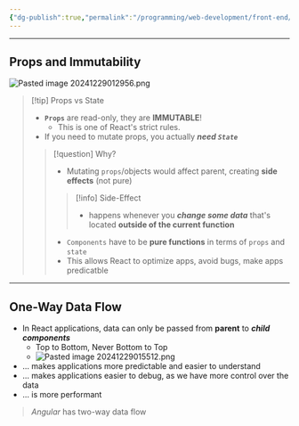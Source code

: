 ```yaml
---
{"dg-publish":true,"permalink":"/programming/web-development/front-end/react-js/001-react-fundamentals/001-intro-and-theories/005-component-props-and-state/","tags":["programming","ReactJS","javascript","props","state","components","reactjsintro"],"created":"2024-12-29T01:29:13.208+08:00"}
---
```


---

## Props and Immutability

![Pasted image 20241229012956.png](/img/user/Misc/attachments/Pasted%20image%2020241229012956.png)

> [!tip] Props vs State
> - __`Props`__ are read-only, they are __IMMUTABLE__! 
> 	- This is one of React's strict rules.
> - If you need to mutate props, you actually ***need `State`***
> 
>> [!question] Why?
>> - Mutating `props`/objects would affect parent, creating __side effects__ (not pure)
>>
>>> [!info] Side-Effect
>>> - happens whenever you ___change some data___ that's located **outside of the current function**
>>
>> - `Components` have to be __pure functions__ in terms of `props` and `state`
>> 	- This allows React to optimize apps, avoid bugs, make apps predicatble

---
## One-Way Data Flow
- In React applications, data can only be passed from __parent__ to ___child components___
	- Top to Bottom, Never Bottom to Top
	- ![Pasted image 20241229015512.png](/img/user/Misc/attachments/Pasted%20image%2020241229015512.png)
- ... makes applications more predictable and easier to understand
- ... makes applications easier to debug, as we have more control over the data
- ... is more performant

> _Angular_ has two-way data flow

